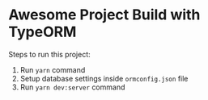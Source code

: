 # Awesome Project Build with TypeORM

Steps to run this project:

1. Run `yarn` command
2. Setup database settings inside `ormconfig.json` file
3. Run `yarn dev:server` command
